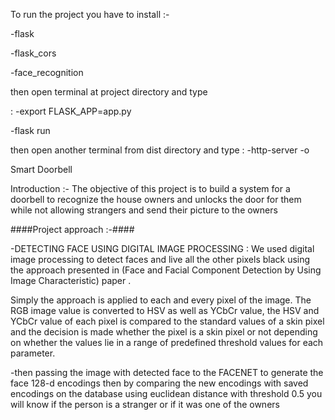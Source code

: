 To run the project you have to install :-

-flask

-flask_cors

-face_recognition

then open terminal at project directory and type 

: -export FLASK_APP=app.py

-flask run 

then open another terminal from dist directory and type : -http-server -o 

Smart Doorbell 

Introduction :-
	The objective of this project is to build a system for a doorbell to recognize the house owners and unlocks the door for them while not allowing strangers and send their picture to the owners 

####Project approach :-####

-DETECTING FACE USING DIGITAL IMAGE PROCESSING :
We used digital image processing to detect faces and live all the other pixels black using the approach presented in (Face and Facial Component Detection by Using Image Characteristic) paper .

Simply the approach is applied to each and every pixel of the image.
The RGB image value is converted to HSV as well as YCbCr value, the HSV and YCbCr value of each pixel is compared to the standard values of a skin pixel and the decision is made whether the pixel is a skin pixel or not depending on whether the values lie in a range of predefined threshold values for each parameter.

-then passing the image with detected face to the FACENET to generate the face 128-d encodings then by comparing the new encodings with saved encodings on the database using euclidean distance with threshold 0.5 you will know if the person is a stranger or if it was one of the owners 









